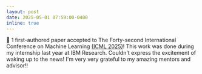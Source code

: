 ```yaml
---
layout: post
date: 2025-05-01 07:59:00-0400
inline: true
---
```


:tada: 1 first-authored paper accepted to The Forty-second International Conference on Machine Learning [(ICML 2025)](https://icml.cc/Conferences/2025)! This work was done during my internship last year at IBM Research. Couldn't express the excitement of waking up to the news! I'm very very grateful to my amazing mentors and advisor!!